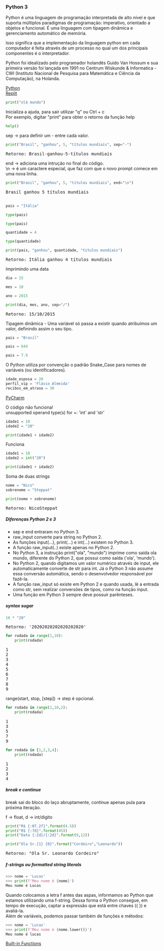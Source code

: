 ### Python 3

Python é uma linguagem de programação interpretada de alto nível e que suporta múltiplos paradigmas de programação: imperativo, orientado a objetos e funcional. É uma linguagem com tipagem dinâmica e gerenciamento automático de memória.

Isso significa que a implementação da linguagem python em cada computador é feita através de um processo no qual um dos principais componentes é o interpretador.

Python foi idealizado pelo programador holandês Guido Van Hossum e sua primeira versão foi lançada em 1991 no Centrum Wiskunde & Informatica - CWI (Instituto Nacional de Pesquisa para Matemática e Ciência da Computação), na Holanda.

[Python](https://www.python.org/) <br>
[Replit](https://replit.com/languages/python3)

```python
print("olá mundo")
```

Inicializa a ajuda, para sair utilizar "q" ou Ctrl + c <br>
Por exemplo, digitar "print" para obter o retorno da função help
```python
help()
```

sep -> para definir um - entre cada valor.
```python
print("Brasil", "ganhou", 5, "títulos mundiais", sep="-")
```
<pre>Retorno: Brasil-ganhou-5-títulos mundiais</pre>

end -> adiciona uma intrução no final do código. <br>
\n -> é um caractere especial, que faz com que o novo prompt comece em uma nova linha.
```python
print("Brasil", "ganhou", 5, "títulos mundiais", end="\n")
```
<pre>
Brasil ganhou 5 títulos mundiais

</pre>

```python
pais = "Itália"
```

```python
type(pais)
```

```python
type(pais)
```

```python
quantidade = 4
```

```python
type(quantidade)
```

```python
print(pais, "ganhou", quantidade, "titulos mundiais")
```
<pre>Retorno: Itália ganhou 4 títulos mundiais</pre>

Imprimindo uma data
```python
dia = 15
```
```python
mes = 10
```
```python
ano = 2015
```
```python
print(dia, mes, ano, sep="/")
```
<pre>Retorno: 15/10/2015</pre>

Tipagem dinâmica - Uma variável só passa a existir quando atribuímos um valor, definindo assim o seu tipo.
```python
pais = "Brasil"
```
```python
pais = 644
```
```python
pais = 7.9
```

O Python utiliza por convenção o padrão Snake_Case para nomes de variáveis (ou identificadores).
```python
idade_esposa = 20
perfil_vip = 'Flávio Almeida'
recibos_em_atraso = 30
```

[PyCharm](https://www.jetbrains.com/pt-br/pycharm/download/#section=windows)

O código não funciona! <br>
unsupported operand type(s) for +: 'int' and 'str'
```python
idade1 = 10
idade2 = "20"

print(idade1 + idade2)
```

Funciona
```python
idade1 = 10
idade2 = int("20")

print(idade1 + idade2)
```

Soma de duas strings
```python
nome = "Nico"
sobrenome = "Steppat"

print(nome + sobrenome)
```
<pre>Retorno: NicoSteppat</pre>

##### Diferenças Python 2 e 3
- sep e end entraram no Python 3. <br>
- raw_input converte para string no Python 2. <br>
- As funções input(...), print(...) e int(...) existem no Python 3. <br>
- A função raw_input(..) existe apenas no Python 2. <br>
- No Python 3, a instrução print("ola", "mundo") imprime como saída ola mundo, diferente do Python 2, que possui como saída ('ola', 'mundo'). <br>
- No Python 2, quando digitamos um valor numérico através de input, ele automaticamente converte de str para int. Já o Python 3 não assume essa conversão automática, sendo o desenvolvedor responsável por fazê-la. <br>
- A função raw_input só existe em Python 2 e quando usada, lê a entrada como str, sem realizar conversões de tipos, como na função input. <br>
- Uma função em Python 3 sempre deve possuir parênteses.

##### syntax sugar
```python
10 * "20"
```
<pre>Retorno: '20202020202020202020'</pre>

```python
for rodada in range(1,10):
    print(rodada)
```
<pre>
1
2
3
4
5
6
7
8
9
</pre>

range(start, stop, [step]) -> step é opcional.
```python
for rodada in range(1,10,2):
    print(rodada)
```
<pre>
1
3
5
7
9
</pre>

```python
for rodada in [1,2,3,4]:
    print(rodada)
```
<pre>
1
2
3
4
</pre>

##### break e continue
break sai do bloco do laço abruptamente, continue apenas pula para próxima iteração.

f -> float, d -> int/digito
```python
print("R$ {:07.2f}".format(4.5))
print("R$ {:7d}".format(45))
print("Data {:2d}/{:2d}".format(9,12))
```

```python
print("Ola Sr.{1} {0}".format("Cordeiro","Leonardo"))
```
<pre>Retorno: "Ola Sr. Leonardo Cordeiro"</pre>

##### f-strings ou formatted string literals
```python
>>> nome = 'Lucas'
>>> print(f'Meu nome é {nome}')
Meu nome é Lucas
```

Quando colocamos a letra f antes das aspas, informamos ao Python que estamos utilizando uma f-string. Dessa forma o Python consegue, em tempo de execução, captar a expressão que está entre chaves ({ }) e avaliá-la. <br>
Além de variáveis, podemos passar também de funções e métodos:
```python
>>> nome = 'Lucas'
>>> print(f'Meu nome é {nome.lower()}')
Meu nome é lucas
```

[Built-in Functions](https://docs.python.org/3/library/functions.html)
